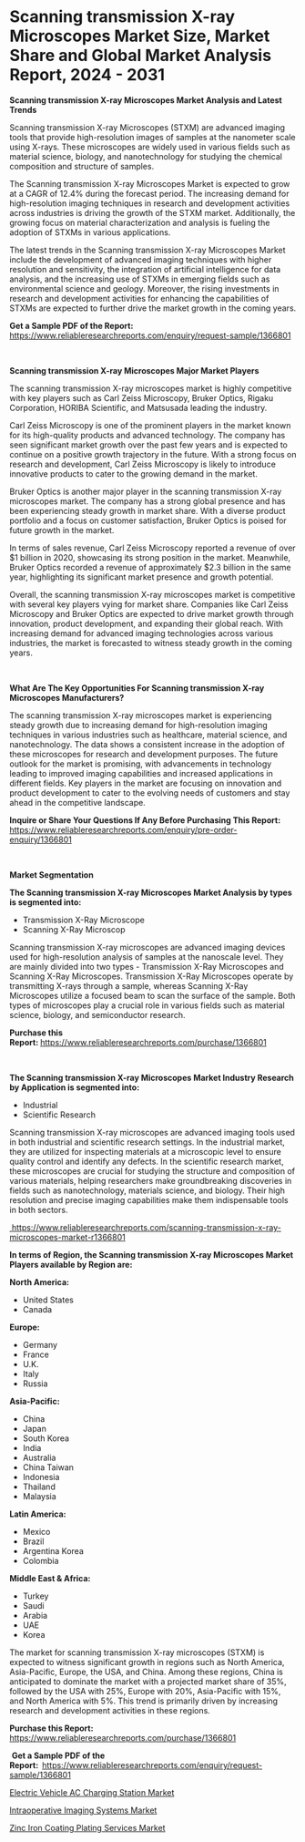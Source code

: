 <p><h1>Scanning transmission X-ray Microscopes Market Size, Market Share and Global Market Analysis Report, 2024 - 2031</h1></p><p><strong>Scanning transmission X-ray Microscopes Market Analysis and Latest Trends</strong></p>
<p><p>Scanning transmission X-ray Microscopes (STXM) are advanced imaging tools that provide high-resolution images of samples at the nanometer scale using X-rays. These microscopes are widely used in various fields such as material science, biology, and nanotechnology for studying the chemical composition and structure of samples.</p><p>The Scanning transmission X-ray Microscopes Market is expected to grow at a CAGR of 12.4% during the forecast period. The increasing demand for high-resolution imaging techniques in research and development activities across industries is driving the growth of the STXM market. Additionally, the growing focus on material characterization and analysis is fueling the adoption of STXMs in various applications.</p><p>The latest trends in the Scanning transmission X-ray Microscopes Market include the development of advanced imaging techniques with higher resolution and sensitivity, the integration of artificial intelligence for data analysis, and the increasing use of STXMs in emerging fields such as environmental science and geology. Moreover, the rising investments in research and development activities for enhancing the capabilities of STXMs are expected to further drive the market growth in the coming years.</p></p>
<p><strong>Get a Sample PDF of the Report:&nbsp;</strong> <a href="https://www.reliableresearchreports.com/enquiry/request-sample/1366801">https://www.reliableresearchreports.com/enquiry/request-sample/1366801</a></p>
<p>&nbsp;</p>
<p><strong>Scanning transmission X-ray Microscopes Major Market Players</strong></p>
<p><p>The scanning transmission X-ray microscopes market is highly competitive with key players such as Carl Zeiss Microscopy, Bruker Optics, Rigaku Corporation, HORIBA Scientific, and Matsusada leading the industry. </p><p>Carl Zeiss Microscopy is one of the prominent players in the market known for its high-quality products and advanced technology. The company has seen significant market growth over the past few years and is expected to continue on a positive growth trajectory in the future. With a strong focus on research and development, Carl Zeiss Microscopy is likely to introduce innovative products to cater to the growing demand in the market.</p><p>Bruker Optics is another major player in the scanning transmission X-ray microscopes market. The company has a strong global presence and has been experiencing steady growth in market share. With a diverse product portfolio and a focus on customer satisfaction, Bruker Optics is poised for future growth in the market.</p><p>In terms of sales revenue, Carl Zeiss Microscopy reported a revenue of over $1 billion in 2020, showcasing its strong position in the market. Meanwhile, Bruker Optics recorded a revenue of approximately $2.3 billion in the same year, highlighting its significant market presence and growth potential.</p><p>Overall, the scanning transmission X-ray microscopes market is competitive with several key players vying for market share. Companies like Carl Zeiss Microscopy and Bruker Optics are expected to drive market growth through innovation, product development, and expanding their global reach. With increasing demand for advanced imaging technologies across various industries, the market is forecasted to witness steady growth in the coming years.</p></p>
<p>&nbsp;</p>
<p><strong>What Are The Key Opportunities For Scanning transmission X-ray Microscopes Manufacturers?</strong></p>
<p><p>The scanning transmission X-ray microscopes market is experiencing steady growth due to increasing demand for high-resolution imaging techniques in various industries such as healthcare, material science, and nanotechnology. The data shows a consistent increase in the adoption of these microscopes for research and development purposes. The future outlook for the market is promising, with advancements in technology leading to improved imaging capabilities and increased applications in different fields. Key players in the market are focusing on innovation and product development to cater to the evolving needs of customers and stay ahead in the competitive landscape.</p></p>
<p><strong>Inquire or Share Your Questions If Any Before Purchasing This Report:</strong> <a href="https://www.reliableresearchreports.com/enquiry/pre-order-enquiry/1366801">https://www.reliableresearchreports.com/enquiry/pre-order-enquiry/1366801</a></p>
<p>&nbsp;</p>
<p><strong>Market Segmentation</strong></p>
<p><strong>The Scanning transmission X-ray Microscopes Market Analysis by types is segmented into:</strong></p>
<p><ul><li>Transmission X-Ray Microscope</li><li>Scanning X-Ray Microscop</li></ul></p>
<p><p>Scanning transmission X-ray microscopes are advanced imaging devices used for high-resolution analysis of samples at the nanoscale level. They are mainly divided into two types - Transmission X-Ray Microscopes and Scanning X-Ray Microscopes. Transmission X-Ray Microscopes operate by transmitting X-rays through a sample, whereas Scanning X-Ray Microscopes utilize a focused beam to scan the surface of the sample. Both types of microscopes play a crucial role in various fields such as material science, biology, and semiconductor research.</p></p>
<p><strong>Purchase this Report:&nbsp;</strong><a href="https://www.reliableresearchreports.com/purchase/1366801">https://www.reliableresearchreports.com/purchase/1366801</a></p>
<p>&nbsp;</p>
<p><strong>The Scanning transmission X-ray Microscopes Market Industry Research by Application is segmented into:</strong></p>
<p><ul><li>Industrial</li><li>Scientific Research</li></ul></p>
<p><p>Scanning transmission X-ray microscopes are advanced imaging tools used in both industrial and scientific research settings. In the industrial market, they are utilized for inspecting materials at a microscopic level to ensure quality control and identify any defects. In the scientific research market, these microscopes are crucial for studying the structure and composition of various materials, helping researchers make groundbreaking discoveries in fields such as nanotechnology, materials science, and biology. Their high resolution and precise imaging capabilities make them indispensable tools in both sectors.</p></p>
<p><a href="https://www.reliableresearchreports.com/scanning-transmission-x-ray-microscopes-market-r1366801">&nbsp;https://www.reliableresearchreports.com/scanning-transmission-x-ray-microscopes-market-r1366801</a></p>
<p><strong>In terms of Region, the Scanning transmission X-ray Microscopes Market Players available by Region are:</strong></p>
<p>
    <p> <strong> North America: </strong>
        <ul>
            <li>United States</li>
            <li>Canada</li>
        </ul>
        </p> 
    <p> <strong> Europe: </strong>
        <ul>
            <li>Germany</li>
            <li>France</li>
            <li>U.K.</li>
            <li>Italy</li>
            <li>Russia</li>
        </ul>
        </p> 
    <p> <strong> Asia-Pacific: </strong>
        <ul>
            <li>China</li>
            <li>Japan</li>
            <li>South Korea</li>
            <li>India</li>
            <li>Australia</li>
            <li>China Taiwan</li>
            <li>Indonesia</li>
            <li>Thailand</li>
            <li>Malaysia</li>
        </ul>
        </p> 
    <p> <strong> Latin America: </strong>
        <ul>
            <li>Mexico</li>
            <li>Brazil</li>
            <li>Argentina Korea</li>
            <li>Colombia</li>
        </ul>
        </p> 
    <p> <strong> Middle East & Africa: </strong>
        <ul>
            <li>Turkey</li>
            <li>Saudi</li>
            <li>Arabia</li>
            <li>UAE</li>
            <li>Korea</li>
        </ul>
    </p>
    </p>
<p><p>The market for scanning transmission X-ray microscopes (STXM) is expected to witness significant growth in regions such as North America, Asia-Pacific, Europe, the USA, and China. Among these regions, China is anticipated to dominate the market with a projected market share of 35%, followed by the USA with 25%, Europe with 20%, Asia-Pacific with 15%, and North America with 5%. This trend is primarily driven by increasing research and development activities in these regions.</p></p>
<p><strong>Purchase this Report: </strong><a href="https://www.reliableresearchreports.com/purchase/1366801">https://www.reliableresearchreports.com/purchase/1366801</a></p>
<p>&nbsp;<strong>Get a Sample PDF of the Report:&nbsp;&nbsp;</strong><a href="https://www.reliableresearchreports.com/enquiry/request-sample/1366801">https://www.reliableresearchreports.com/enquiry/request-sample/1366801</a></p>
<p><strong></strong></p>
<p><p><a href="https://github.com/yadanielu/Market-Research-Report-List-1/blob/main/electric-vehicle-ac-charging-station-market.md">Electric Vehicle AC Charging Station Market</a></p><p><a href="https://github.com/lsapaaep8/Market-Research-Report-List-1/blob/main/intraoperative-imaging-systems-market.md">Intraoperative Imaging Systems Market</a></p><p><a href="https://github.com/AnnChovey2023/Market-Research-Report-List-1/blob/main/zinc-iron-coating-plating-services-market.md">Zinc Iron Coating Plating Services Market</a></p></p>